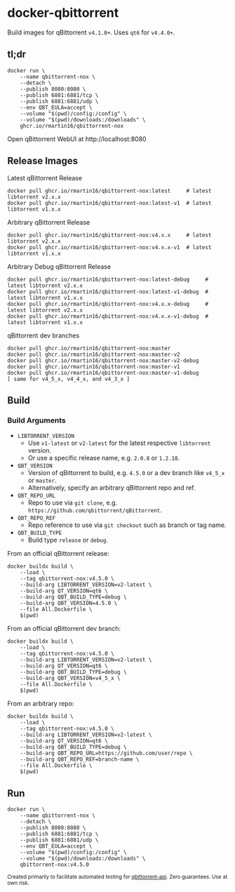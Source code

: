 # docker-qbittorrent
Build images for qBittorrent `v4.1.0+`. Uses `qt6` for `v4.4.0+`.

## tl;dr
    docker run \
        --name qbittorrent-nox \
        --detach \
        --publish 8080:8080 \
        --publish 6881:6881/tcp \
        --publish 6881:6881/udp \
        --env QBT_EULA=accept \
        --volume "$(pwd)/config:/config" \
        --volume "$(pwd)/downloads:/downloads" \
        ghcr.io/rmartin16/qbittorrent-nox

Open qBittorrent WebUI at http://localhost:8080

## Release Images
Latest qBittorrent Release

    docker pull ghcr.io/rmartin16/qbittorrent-nox:latest     # latest libtorrent v2.x.x
    docker pull ghcr.io/rmartin16/qbittorrent-nox:latest-v1  # latest libtorrent v1.x.x

Arbitrary qBittorrent Release

    docker pull ghcr.io/rmartin16/qbittorrent-nox:v4.x.x     # latest libtorrent v2.x.x
    docker pull ghcr.io/rmartin16/qbittorrent-nox:v4.x.x-v1  # latest libtorrent v1.x.x

Arbitrary Debug qBittorrent Release

    docker pull ghcr.io/rmartin16/qbittorrent-nox:latest-debug     # latest libtorrent v2.x.x
    docker pull ghcr.io/rmartin16/qbittorrent-nox:latest-v1-debug  # latest libtorrent v1.x.x
    docker pull ghcr.io/rmartin16/qbittorrent-nox:v4.x.x-debug     # latest libtorrent v2.x.x
    docker pull ghcr.io/rmartin16/qbittorrent-nox:v4.x.x-v1-debug  # latest libtorrent v1.x.x

qBittorrent dev branches

    docker pull ghcr.io/rmartin16/qbittorrent-nox:master
    docker pull ghcr.io/rmartin16/qbittorrent-nox:master-v2
    docker pull ghcr.io/rmartin16/qbittorrent-nox:master-v2-debug
    docker pull ghcr.io/rmartin16/qbittorrent-nox:master-v1
    docker pull ghcr.io/rmartin16/qbittorrent-nox:master-v1-debug
    [ same for v4_5_x, v4_4_x, and v4_3_x ]

## Build

### Build Arguments

- `LIBTORRENT_VERSION`
  - Use `v1-latest` or `v2-latest` for the latest respective `libtorrent` version.
  - Or use a specific release name, e.g. `2.0.8` or `1.2.18`.
- `QBT_VERSION`
  - Version of qBittorrent to build, e.g. `4.5.0` or a dev branch like `v4_5_x` or `master`.
  - Alternatively, specify an arbitrary qBittorrent repo and ref.
- `QBT_REPO_URL`
  - Repo to use via `git clone`, e.g. `https://github.com/qbittorrent/qBittorrent`.
- `QBT_REPO_REF`
  - Repo reference to use via `git checkout` such as branch or tag name.
- `QBT_BUILD_TYPE`
  - Build type `release` or `debug`.

From an official qBittorrent release:

    docker buildx build \
        --load \
        --tag qbittorrent-nox:v4.5.0 \
        --build-arg LIBTORRENT_VERSION=v2-latest \
        --build-arg QT_VERSION=qt6 \
        --build-arg QBT_BUILD_TYPE=debug \
        --build-arg QBT_VERSION=4.5.0 \
        --file All.Dockerfile \
        $(pwd)

From an official qBittorrent dev branch:

    docker buildx build \
        --load \
        --tag qbittorrent-nox:v4.5.0 \
        --build-arg LIBTORRENT_VERSION=v2-latest \
        --build-arg QT_VERSION=qt6 \
        --build-arg QBT_BUILD_TYPE=debug \
        --build-arg QBT_VERSION=v4_5_x \
        --file All.Dockerfile \
        $(pwd)

From an arbitrary repo:

    docker buildx build \
        --load \
        --tag qbittorrent-nox:v4.5.0 \
        --build-arg LIBTORRENT_VERSION=v2-latest \
        --build-arg QT_VERSION=qt6 \
        --build-arg QBT_BUILD_TYPE=debug \
        --build-arg QBT_REPO_URL=https://github.com/user/repo \
        --build-arg QBT_REPO_REF=branch-name \
        --file All.Dockerfile \
        $(pwd)

## Run
    docker run \
        --name qbittorrent-nox \
        --detach \
        --publish 8080:8080 \
        --publish 6881:6881/tcp \
        --publish 6881:6881/udp \
        --env QBT_EULA=accept \
        --volume "$(pwd)/config:/config" \
        --volume "$(pwd)/downloads:/downloads" \
        qbittorrent-nox:v4.5.0

<sub>Created primarily to facilitate automated testing for [qbittorrent-api](https://github.com/rmartin16/qbittorrent-api). Zero guarantees. Use at own risk.</sub>
